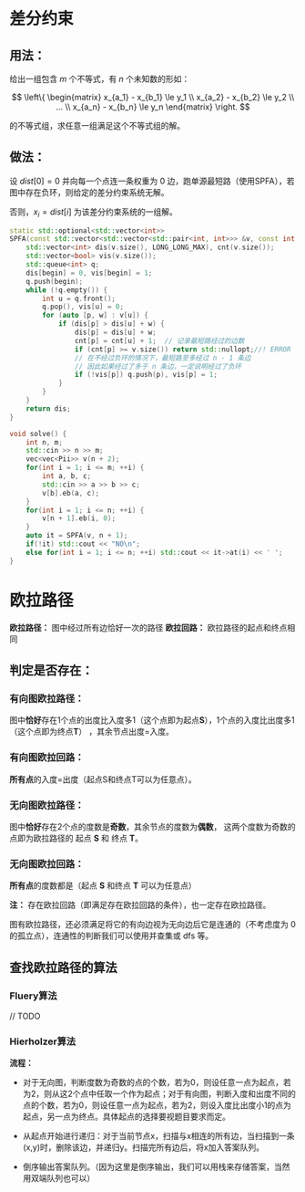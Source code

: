 # 差分约束

## 用法：

给出一组包含 $m$ 个不等式，有 $n$ 个未知数的形如：

$$ \left\{
\begin{matrix}
 x_{a_1} - x_{b_1} \le y_1 \\
 x_{a_2} - x_{b_2} \le y_2 \\
 ... \\
 x_{a_n} - x_{b_n} \le y_n 
\end{matrix}
\right.
$$

的不等式组，求任意一组满足这个不等式组的解。

## 做法：

设 $dist[0]=0$ 并向每一个点连一条权重为 $0$ 边，跑单源最短路（使用SPFA），若图中存在负环，则给定的差分约束系统无解。

否则，$x_i=dist[i]$ 为该差分约束系统的一组解。

```c++
static std::optional<std::vector<int>> 
SPFA(const std::vector<std::vector<std::pair<int, int>>> &v, const int begin) {
    std::vector<int> dis(v.size(), LONG_LONG_MAX), cnt(v.size());
    std::vector<bool> vis(v.size());
    std::queue<int> q;
    dis[begin] = 0, vis[begin] = 1;
    q.push(begin);
    while (!q.empty()) {
        int u = q.front();
        q.pop(), vis[u] = 0;
        for (auto [p, w] : v[u]) {
            if (dis[p] > dis[u] + w) {
                dis[p] = dis[u] + w;
                cnt[p] = cnt[u] + 1;  // 记录最短路经过的边数
                if (cnt[p] >= v.size()) return std::nullopt;//! ERROR
                // 在不经过负环的情况下，最短路至多经过 n - 1 条边
                // 因此如果经过了多于 n 条边，一定说明经过了负环
                if (!vis[p]) q.push(p), vis[p] = 1;
            }
        }
    }
    return dis;
}

void solve() {
    int n, m;
    std::cin >> n >> m;
    vec<vec<Pii>> v(n + 2);
    for(int i = 1; i <= m; ++i) {
        int a, b, c;
        std::cin >> a >> b >> c;
        v[b].eb(a, c);
    }
    for(int i = 1; i <= n; ++i) {
        v[n + 1].eb(i, 0);
    }
    auto it = SPFA(v, n + 1);
    if(!it) std::cout << "NO\n";
    else for(int i = 1; i <= n; ++i) std::cout << it->at(i) << ' '; 
}
```

# 欧拉路径

**欧拉路径：** 图中经过所有边恰好一次的路径
**欧拉回路：** 欧拉路径的起点和终点相同

## 判定是否存在：

### 有向图欧拉路径：
图中**恰好**存在$1$个点的出度比入度多$1$（这个点即为起点$\mathbf{S}$），$1$个点的入度比出度多$1$（这个点即为终点$\mathbf{T}$） ，其余节点出度=入度。

### 有向图欧拉回路：
**所有点**的入度=出度（起点S和终点T可以为任意点）。

### 无向图欧拉路径：
图中**恰好**存在$2$个点的度数是**奇数**，其余节点的度数为**偶数**， 这两个度数为奇数的点即为欧拉路径的 起点 $\mathbf{S}$ 和 终点 $\mathbf{T}$。

### 无向图欧拉回路：
**所有点**的度数都是（起点 $\mathbf{S}$ 和终点 $\mathbf{T}$ 可以为任意点）

**注：** 存在欧拉回路（即满足存在欧拉回路的条件），也一定存在欧拉路径。

图有欧拉路径，还必须满足将它的有向边视为无向边后它是连通的（不考虑度为 $0$ 的孤立点），连通性的判断我们可以使用并查集或 dfs 等。

## 查找欧拉路径的算法

### Fluery算法

// TODO

### Hierholzer算法

**流程：**

* 对于无向图，判断度数为奇数的点的个数，若为0，则设任意一点为起点，若为2，则从这2个点中任取一个作为起点；对于有向图，判断入度和出度不同的点的个数，若为0，则设任意一点为起点，若为2，则设入度比出度小1的点为起点，另一点为终点。具体起点的选择要视题目要求而定。

* 从起点开始进行递归：对于当前节点x，扫描与x相连的所有边，当扫描到一条(x,y)时，删除该边，并递归y。扫描完所有边后，将x加入答案队列。

* 倒序输出答案队列。（因为这里是倒序输出，我们可以用栈来存储答案，当然用双端队列也可以）

